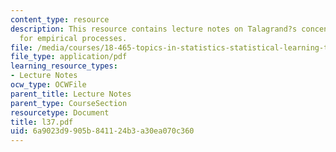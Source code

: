 ```yaml
---
content_type: resource
description: This resource contains lecture notes on Talagrand?s concentration inequality
  for empirical processes.
file: /media/courses/18-465-topics-in-statistics-statistical-learning-theory-spring-2007/6a9023d9905b841124b3a30ea070c360_l37.pdf
file_type: application/pdf
learning_resource_types:
- Lecture Notes
ocw_type: OCWFile
parent_title: Lecture Notes
parent_type: CourseSection
resourcetype: Document
title: l37.pdf
uid: 6a9023d9-905b-8411-24b3-a30ea070c360
---
```

